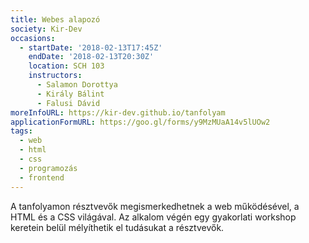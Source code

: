 ```yaml
---
title: Webes alapozó
society: Kir-Dev
occasions:
  - startDate: '2018-02-13T17:45Z'
    endDate: '2018-02-13T20:30Z'
    location: SCH 103
    instructors:
      - Salamon Dorottya
      - Király Bálint
      - Falusi Dávid
moreInfoURL: https://kir-dev.github.io/tanfolyam
applicationFormURL: https://goo.gl/forms/y9MzMUaA14v5lUOw2
tags:
  - web
  - html
  - css
  - programozás
  - frontend
---
```


A tanfolyamon résztvevők megismerkedhetnek a web működésével, a HTML és a CSS világával. Az alkalom végén egy gyakorlati workshop keretein belül mélyíthetik el tudásukat a résztvevők.
